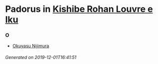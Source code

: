 # Padorus in [Kishibe Rohan Louvre e Iku](https://myanimelist.net/manga/19423/Kishibe_Rohan_Louvre_e_Iku)

### O
* [Okuyasu Nijimura](https://github.com/shadow578/Padoru-Padoru/blob/master/table-of-contents/characters/OkuyasuNijimura.md)

###### Generated on 2019-12-01T16:41:51
